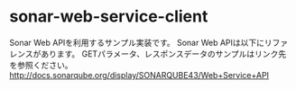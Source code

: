 # sonar-web-service-client
Sonar Web APIを利用するサンプル実装です。
Sonar Web APIは以下にリファレンスがあります。
GETパラメータ、レスポンスデータのサンプルはリンク先を参照ください。
http://docs.sonarqube.org/display/SONARQUBE43/Web+Service+API
